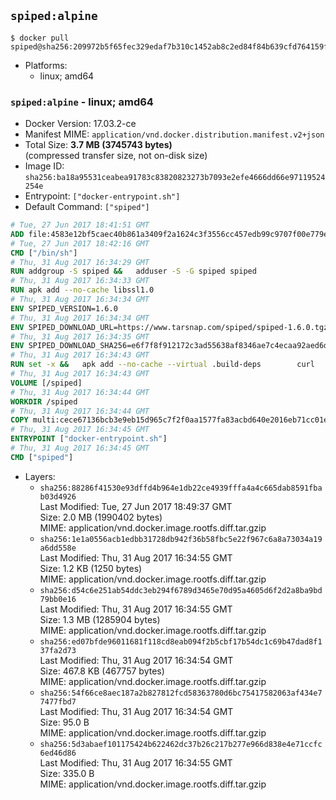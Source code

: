 ## `spiped:alpine`

```console
$ docker pull spiped@sha256:209972b5f65fec329edaf7b310c1452ab8c2ed84f84b639cfd764159ffa6b83a
```

-	Platforms:
	-	linux; amd64

### `spiped:alpine` - linux; amd64

-	Docker Version: 17.03.2-ce
-	Manifest MIME: `application/vnd.docker.distribution.manifest.v2+json`
-	Total Size: **3.7 MB (3745743 bytes)**  
	(compressed transfer size, not on-disk size)
-	Image ID: `sha256:ba18a95531ceabea91783c83820823273b7093e2efe4666dd66e97119524254e`
-	Entrypoint: `["docker-entrypoint.sh"]`
-	Default Command: `["spiped"]`

```dockerfile
# Tue, 27 Jun 2017 18:41:51 GMT
ADD file:4583e12bf5caec40b861a3409f2a1624c3f3556cc457edb99c9707f00e779e45 in / 
# Tue, 27 Jun 2017 18:42:16 GMT
CMD ["/bin/sh"]
# Thu, 31 Aug 2017 16:34:29 GMT
RUN addgroup -S spiped &&	adduser -S -G spiped spiped
# Thu, 31 Aug 2017 16:34:33 GMT
RUN apk add --no-cache libssl1.0
# Thu, 31 Aug 2017 16:34:34 GMT
ENV SPIPED_VERSION=1.6.0
# Thu, 31 Aug 2017 16:34:34 GMT
ENV SPIPED_DOWNLOAD_URL=https://www.tarsnap.com/spiped/spiped-1.6.0.tgz
# Thu, 31 Aug 2017 16:34:35 GMT
ENV SPIPED_DOWNLOAD_SHA256=e6f7f8f912172c3ad55638af8346ae7c4ecaa92aed6d3fb60f2bda4359cba1e4
# Thu, 31 Aug 2017 16:34:43 GMT
RUN set -x &&	apk add --no-cache --virtual .build-deps 		curl 		gcc 		make 		musl-dev 		openssl-dev 		tar &&	curl -fsSL "$SPIPED_DOWNLOAD_URL" -o spiped.tar.gz &&	echo "$SPIPED_DOWNLOAD_SHA256 *spiped.tar.gz" |sha256sum -c - &&	mkdir -p /usr/local/src/spiped &&	tar xzf "spiped.tar.gz" -C /usr/local/src/spiped --strip-components=1 &&	rm "spiped.tar.gz" &&	CC=gcc make -C /usr/local/src/spiped &&	make -C /usr/local/src/spiped install &&	rm -rf /usr/local/src/spiped &&	apk del .build-deps
# Thu, 31 Aug 2017 16:34:43 GMT
VOLUME [/spiped]
# Thu, 31 Aug 2017 16:34:44 GMT
WORKDIR /spiped
# Thu, 31 Aug 2017 16:34:44 GMT
COPY multi:cece67136bcb3e9eb15d965c7f2f0aa1577fa83acbd640e2016eb71cc01e0cfa in /usr/local/bin/ 
# Thu, 31 Aug 2017 16:34:45 GMT
ENTRYPOINT ["docker-entrypoint.sh"]
# Thu, 31 Aug 2017 16:34:45 GMT
CMD ["spiped"]
```

-	Layers:
	-	`sha256:88286f41530e93dffd4b964e1db22ce4939fffa4a4c665dab8591fbab03d4926`  
		Last Modified: Tue, 27 Jun 2017 18:49:37 GMT  
		Size: 2.0 MB (1990402 bytes)  
		MIME: application/vnd.docker.image.rootfs.diff.tar.gzip
	-	`sha256:1e1a0556acb1edbb31728db942f36b58fbc5e22f967c6a8a73034a19a6dd558e`  
		Last Modified: Thu, 31 Aug 2017 16:34:55 GMT  
		Size: 1.2 KB (1250 bytes)  
		MIME: application/vnd.docker.image.rootfs.diff.tar.gzip
	-	`sha256:d54c6e251ab54ddc3eb294f6789d3465e70d95a4605d6f2d2a8ba9bd79bb0e16`  
		Last Modified: Thu, 31 Aug 2017 16:34:55 GMT  
		Size: 1.3 MB (1285904 bytes)  
		MIME: application/vnd.docker.image.rootfs.diff.tar.gzip
	-	`sha256:ed07bfde96011681f118cd8eab094f2b5cbf17b54dc1c69b47dad8f137fa2d73`  
		Last Modified: Thu, 31 Aug 2017 16:34:54 GMT  
		Size: 467.8 KB (467757 bytes)  
		MIME: application/vnd.docker.image.rootfs.diff.tar.gzip
	-	`sha256:54f66ce8aec187a2b827812fcd58363780d6bc75417582063af434e77477fbd7`  
		Last Modified: Thu, 31 Aug 2017 16:34:54 GMT  
		Size: 95.0 B  
		MIME: application/vnd.docker.image.rootfs.diff.tar.gzip
	-	`sha256:5d3abaef101175424b622462dc37b26c217b277e966d838e4e71ccfc6ed46d86`  
		Last Modified: Thu, 31 Aug 2017 16:34:55 GMT  
		Size: 335.0 B  
		MIME: application/vnd.docker.image.rootfs.diff.tar.gzip
